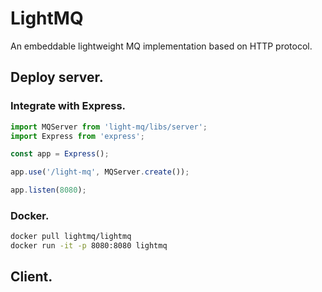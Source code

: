 # LightMQ

An embeddable lightweight MQ implementation based on HTTP protocol.

## Deploy server.

### Integrate with Express.

```javascript
import MQServer from 'light-mq/libs/server';
import Express from 'express';

const app = Express();

app.use('/light-mq', MQServer.create());

app.listen(8080);
```

### Docker.

```bash
docker pull lightmq/lightmq
docker run -it -p 8080:8080 lightmq
```

## Client.

